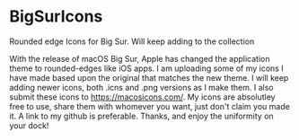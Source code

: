 # BigSurIcons
Rounded edge Icons for Big Sur. Will keep adding to the collection

With the release of macOS Big Sur, Apple has changed the application theme to rounded-edges like iOS apps. I am uploading some of my icons I have made based upon the original that matches the new theme. I will keep adding newer icons, both .icns and .png versions as I make them. I also submit these icons to https://macosicons.com/. My icons are absolutley free to use, share them with whomever you want, just don't claim you made it. A link to my github is preferable. Thanks, and enjoy the uniformity on your dock!
